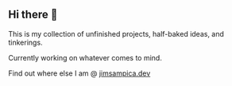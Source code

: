 ## Hi there 👋

This is my collection of unfinished projects, half-baked ideas, and tinkerings.

Currently working on whatever comes to mind.

Find out where else I am @ [jimsampica.dev](https://www.jimsampica.dev)

<!--
**jamesSampica/jamesSampica** is a ✨ _special_ ✨ repository because its `README.md` (this file) appears on your GitHub profile.

Here are some ideas to get you started:

- 🔭 I’m currently working on ...
- 🌱 I’m currently learning ...
- 👯 I’m looking to collaborate on ...
- 🤔 I’m looking for help with ...
- 💬 Ask me about ...
- 📫 How to reach me: ...
- 😄 Pronouns: ...
- ⚡ Fun fact: ...
-->
